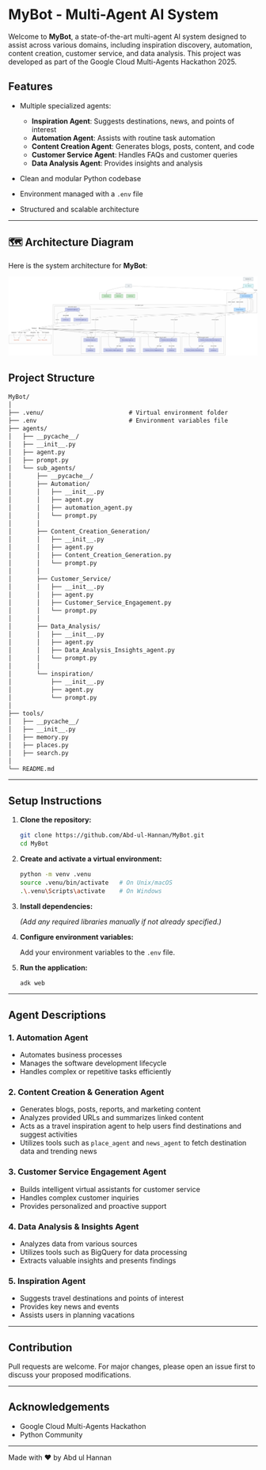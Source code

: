 # MyBot - Multi-Agent AI System

Welcome to **MyBot**, a state-of-the-art multi-agent AI system designed to assist across various domains, including inspiration discovery, automation, content creation, customer service, and data analysis. This project was developed as part of the Google Cloud Multi-Agents Hackathon 2025.

## Features

- Multiple specialized agents:
  - **Inspiration Agent**: Suggests destinations, news, and points of interest
  - **Automation Agent**: Assists with routine task automation
  - **Content Creation Agent**: Generates blogs, posts, content, and code
  - **Customer Service Agent**: Handles FAQs and customer queries
  - **Data Analysis Agent**: Provides insights and analysis

- Clean and modular Python codebase
- Environment managed with a `.env` file
- Structured and scalable architecture

---

## 🗺️ Architecture Diagram

Here is the system architecture for **MyBot**:

![Architecture Diagram](assets/Architecture%20Diagram.png)

## Project Structure

```plaintext
MyBot/
│
├── .venu/                        # Virtual environment folder
├── .env                          # Environment variables file
├── agents/
│   ├── __pycache__/
│   ├── __init__.py
│   ├── agent.py
│   ├── prompt.py
│   └── sub_agents/
│       ├── __pycache__/
│       ├── Automation/
│       │   ├── __init__.py
│       │   ├── agent.py
│       │   ├── automation_agent.py
│       │   └── prompt.py
│       │
│       ├── Content_Creation_Generation/
│       │   ├── __init__.py
│       │   ├── agent.py
│       │   ├── Content_Creation_Generation.py
│       │   └── prompt.py
│       │
│       ├── Customer_Service/
│       │   ├── __init__.py
│       │   ├── agent.py
│       │   ├── Customer_Service_Engagement.py
│       │   └── prompt.py
│       │
│       ├── Data_Analysis/
│       │   ├── __init__.py
│       │   ├── agent.py
│       │   ├── Data_Analysis_Insights_agent.py
│       │   └── prompt.py
│       │
│       └── inspiration/
│           ├── __init__.py
│           ├── agent.py
│           └── prompt.py
│
├── tools/
│   ├── __pycache__/
│   ├── __init__.py
│   ├── memory.py
│   ├── places.py
│   ├── search.py
│
└── README.md
```

---

## Setup Instructions

1. **Clone the repository:**

   ```bash
   git clone https://github.com/Abd-ul-Hannan/MyBot.git
   cd MyBot
   ```

2. **Create and activate a virtual environment:**

   ```bash
   python -m venv .venu
   source .venu/bin/activate   # On Unix/macOS
   .\.venu\Scripts\activate    # On Windows
   ```

3. **Install dependencies:**

   *(Add any required libraries manually if not already specified.)*

4. **Configure environment variables:**

   Add your environment variables to the `.env` file.

5. **Run the application:**

   ```bash
   adk web
   ```

---

## Agent Descriptions

### 1. Automation Agent

- Automates business processes
- Manages the software development lifecycle
- Handles complex or repetitive tasks efficiently

### 2. Content Creation & Generation Agent

- Generates blogs, posts, reports, and marketing content
- Analyzes provided URLs and summarizes linked content
- Acts as a travel inspiration agent to help users find destinations and suggest activities
- Utilizes tools such as `place_agent` and `news_agent` to fetch destination data and trending news

### 3. Customer Service Engagement Agent

- Builds intelligent virtual assistants for customer service
- Handles complex customer inquiries
- Provides personalized and proactive support

### 4. Data Analysis & Insights Agent

- Analyzes data from various sources
- Utilizes tools such as BigQuery for data processing
- Extracts valuable insights and presents findings

### 5. Inspiration Agent

- Suggests travel destinations and points of interest
- Provides key news and events
- Assists users in planning vacations

---

## Contribution

Pull requests are welcome. For major changes, please open an issue first to discuss your proposed modifications.

---



## Acknowledgements

- Google Cloud Multi-Agents Hackathon
- Python Community

---

Made with ❤️ by Abd ul Hannan
